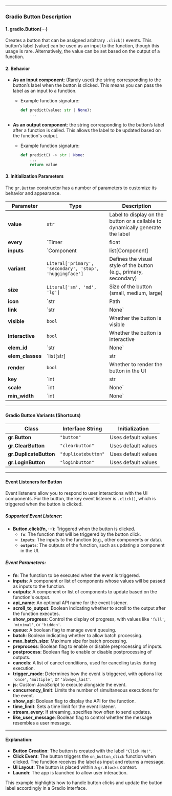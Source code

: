 
---

### **Gradio Button Description**

#### 1. **gradio.Button(···)**

Creates a button that can be assigned arbitrary `.click()` events. This button’s label (value) can be used as an input to the function, though this usage is rare. Alternatively, the value can be set based on the output of a function.

#### 2. **Behavior**

- **As an input component**: (Rarely used) the string corresponding to the button’s label when the button is clicked. This means you can pass the label as an input to a function.
    - Example function signature:
      ```python
      def predict(value: str | None):
          ...
      ```

- **As an output component**: the string corresponding to the button’s label after a function is called. This allows the label to be updated based on the function's output.
    - Example function signature:
      ```python
      def predict() -> str | None:
          ...
          return value
      ```

#### 3. **Initialization Parameters**
The `gr.Button` constructor has a number of parameters to customize its behavior and appearance.

| Parameter       | Type                                               | Description |
|-----------------|----------------------------------------------------|-------------|
| **value**       | `str` | Label to display on the button or a callable to dynamically generate the label |
| **every**       | `Timer | float | None` | Delay between triggering the button |
| **inputs**      | `Component | list[Component] | set[Component] | None` | Inputs to the function triggered by the button click |
| **variant**     | `Literal['primary', 'secondary', 'stop', 'huggingface']` | Defines the visual style of the button (e.g., primary, secondary) |
| **size**        | `Literal['sm', 'md', 'lg']` | Size of the button (small, medium, large) |
| **icon**        | `str | Path | None` | Icon to display alongside the label |
| **link**        | `str | None` | A URL that the button will link to when clicked |
| **visible**     | `bool` | Whether the button is visible |
| **interactive** | `bool` | Whether the button is interactive |
| **elem_id**     | `str | None` | HTML id attribute for the button element |
| **elem_classes**| `list[str] | str | None` | CSS classes for styling the button |
| **render**      | `bool` | Whether to render the button in the UI |
| **key**         | `int | str | None` | A key to uniquely identify the button |
| **scale**       | `int | None` | Scale factor for the button's size |
| **min_width**   | `int | None` | Minimum width for the button |

---

#### **Gradio Button Variants (Shortcuts)**

| **Class**      | **Interface String** | **Initialization** |
|----------------|----------------------|--------------------|
| **gr.Button**  | `"button"`           | Uses default values |
| **gr.ClearButton** | `"clearbutton"` | Uses default values |
| **gr.DuplicateButton** | `"duplicatebutton"` | Uses default values |
| **gr.LoginButton** | `"loginbutton"` | Uses default values |

---

#### **Event Listeners for Button**

Event listeners allow you to respond to user interactions with the UI components. For the button, the key event listener is `.click()`, which is triggered when the button is clicked.

##### **Supported Event Listener:**

- **Button.click(fn, ···)**: Triggered when the button is clicked.
  - **`fn`**: The function that will be triggered by the button click.
  - **`inputs`**: The inputs to the function (e.g., other components or data).
  - **`outputs`**: The outputs of the function, such as updating a component in the UI.

##### **Event Parameters:**

- **fn**: The function to be executed when the event is triggered.
- **inputs**: A component or list of components whose values will be passed as inputs to the function.
- **outputs**: A component or list of components to update based on the function's output.
- **api_name**: An optional API name for the event listener.
- **scroll_to_output**: Boolean indicating whether to scroll to the output after the function executes.
- **show_progress**: Control the display of progress, with values like `'full'`, `'minimal'`, or `'hidden'`.
- **queue**: A boolean flag to manage event queuing.
- **batch**: Boolean indicating whether to allow batch processing.
- **max_batch_size**: Maximum size for batch processing.
- **preprocess**: Boolean flag to enable or disable preprocessing of inputs.
- **postprocess**: Boolean flag to enable or disable postprocessing of outputs.
- **cancels**: A list of cancel conditions, used for canceling tasks during execution.
- **trigger_mode**: Determines how the event is triggered, with options like `'once'`, `'multiple'`, or `'always_last'`.
- **js**: Custom JavaScript to execute alongside the event.
- **concurrency_limit**: Limits the number of simultaneous executions for the event.
- **show_api**: Boolean flag to display the API for the function.
- **time_limit**: Sets a time limit for the event listener.
- **stream_every**: If streaming, specifies how often to send updates.
- **like_user_message**: Boolean flag to control whether the message resembles a user message.

---

#### **Explanation:**
- **Button Creation**: The button is created with the label `"Click Me!"`.
- **Click Event**: The button triggers the `on_button_click` function when clicked. The function receives the label as input and returns a message.
- **UI Layout**: The button is placed within a `gr.Blocks` context.
- **Launch**: The app is launched to allow user interaction.

This example highlights how to handle button clicks and update the button label accordingly in a Gradio interface.